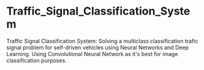 # Traffic_Signal_Classification_System
Traffic Signal Classification System: Solving a multiclass classification trafic signal problem for self-driven vehicles using Neural Networks and Deep Learning. Using Convolutional Neural Network as it's best for image classification purposes.
